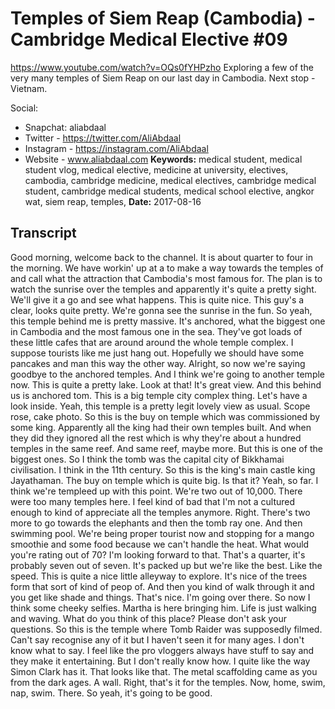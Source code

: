 # Temples of Siem Reap (Cambodia) - Cambridge Medical Elective #09
https://www.youtube.com/watch?v=OQs0fYHPzho
Exploring a few of the very many temples of Siem Reap on our last day in Cambodia. Next stop - Vietnam. 

Social:
- Snapchat: aliabdaal
- Twitter - https://twitter.com/AliAbdaal
- Instagram - https://instagram.com/AliAbdaal
- Website - www.aliabdaal.com
**Keywords:** medical student, medical student vlog, medical elective, medicine at university, electives, cambodia, cambridge medicine, medical electives, cambridge medical student, cambridge medical students, medical school elective, angkor wat, siem reap, temples, 
**Date:** 2017-08-16

## Transcript
 Good morning, welcome back to the channel. It is about quarter to four in the morning. We have workin' up at a to make a way towards the temples of and call what the attraction that Cambodia's most famous for. The plan is to watch the sunrise over the temples and apparently it's quite a pretty sight. We'll give it a go and see what happens. This is quite nice. This guy's a clear, looks quite pretty. We're gonna see the sunrise in the fun. So yeah, this temple behind me is pretty massive. It's anchored, what the biggest one in Cambodia and the most famous one in the sea. They've got loads of these little cafes that are around around the whole temple complex. I suppose tourists like me just hang out. Hopefully we should have some pancakes and man this way the other way. Alright, so now we're saying goodbye to the anchored temples. And I think we're going to another temple now. This is quite a pretty lake. Look at that! It's great view. And this behind us is anchored tom. This is a big temple city complex thing. Let's have a look inside. Yeah, this temple is a pretty legit lovely view as usual. Scope rose, cake photo. So this is the buy on temple which was commissioned by some king. Apparently all the king had their own temples built. And when they did they ignored all the rest which is why they're about a hundred temples in the same reef. And same reef, maybe more. But this is one of the biggest ones. So I think the tomb was the capital city of Bikkhamai civilisation. I think in the 11th century. So this is the king's main castle king Jayathaman. The buy on temple which is quite big. Is that it? Yeah, so far. I think we're templeed up with this point. We're two out of 10,000. There were too many temples here. I feel kind of bad that I'm not a cultured enough to kind of appreciate all the temples anymore. Right. There's two more to go towards the elephants and then the tomb ray one. And then swimming pool. We're being proper tourist now and stopping for a mango smoothie and some food because we can't handle the heat. What would you're rating out of 70? I'm looking forward to that. That's a quarter, it's probably seven out of seven. It's packed up but we're like the best. Like the speed. This is quite a nice little alleyway to explore. It's nice of the trees form that sort of kind of peop of. And then you kind of walk through it and you get like shade and things. That's nice. I'm going over there. So now I think some cheeky selfies. Martha is here bringing him. Life is just walking and waving. What do you think of this place? Please don't ask your questions. So this is the temple where Tomb Raider was supposedly filmed. Can't say recognise any of it but I haven't seen it for many ages. I don't know what to say. I feel like the pro vloggers always have stuff to say and they make it entertaining. But I don't really know how. I quite like the way Simon Clark has it. That looks like that. The metal scaffolding came as you from the dark ages. A wall. Right, that's it for the temples. Now, home, swim, nap, swim. There. So yeah, it's going to be good.
